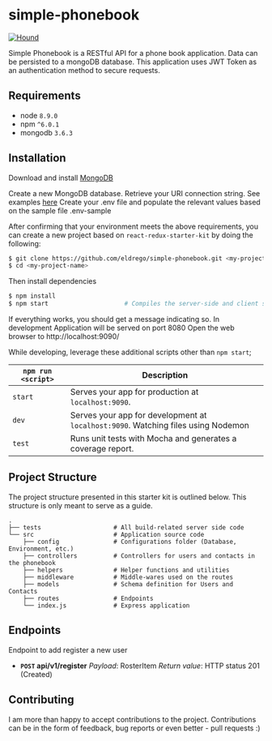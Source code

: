 # simple-phonebook

[![Hound](https://img.shields.io/badge/Protected_by-Hound-a873d1.svg)](https://github.com/eldrego/simple-phonebook.git)

Simple Phonebook is a RESTful API for a phone book application. Data can be persisted to a mongoDB database. This application uses JWT Token as an authentication method to secure requests.

## Requirements
* node `8.9.0`
* npm `^6.0.1`
* mongodb `3.6.3`

## Installation

Download and install [MongoDB](https://www.mongodb.com/download-center#community)

Create a new MongoDB database. Retrieve your URI connection string. See examples [here](https://docs.mongodb.com/manual/reference/connection-string/#examples)
Create your .env file and populate the relevant values based on the sample file .env-sample

After confirming that your environment meets the above requirements, you can create a new project based on `react-redux-starter-kit` by doing the following:

```bash
$ git clone https://github.com/eldrego/simple-phonebook.git <my-project-name>
$ cd <my-project-name>
```

Then install dependencies

```bash
$ npm install
$ npm start                     # Compiles the server-side and client side before the application launches
```
If everything works, you should get a message indicating so. In development Application will be served on port 8080
Open the web browser to http://localhost:9090/

While developing, leverage these additional scripts other than `npm start`;

|`npm run <script>`|Description|
|------------------|-----------|
|`start`|Serves your app for production at `localhost:9090`.|
|`dev`  |Serves your app for development at `localhost:9090`. Watching files using Nodemon|
|`test` |Runs unit tests with Mocha and generates a coverage report.|

## Project Structure

The project structure presented in this starter kit is outlined below. This structure is only meant to serve as a guide.

```
.
├── tests                    # All build-related server side code
└── src                      # Application source code
    ├── config               # Configurations folder (Database, Environment, etc.)
    ├── controllers          # Controllers for users and contacts in the phonebook
    ├── helpers              # Helper functions and utilities
    ├── middleware           # Middle-wares used on the routes
    ├── models               # Schema definition for Users and Contacts
    ├── routes               # Endpoints
    └── index.js             # Express application

```

## Endpoints

Endpoint to add register a new user
- **<code>POST</code> api/v1/register**
*Payload*: RosterItem
*Return value*: HTTP status 201 (Created)

## Contributing

I am more than happy to accept contributions to the project. Contributions can be in the form of feedback, bug reports or even better - pull requests :)
